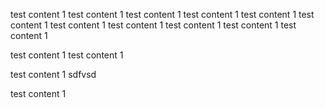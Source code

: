test content 1 test content 1 test content 1 test content 1 test content 1 test content 1 test content 1 test content 1 test content 1 test content 1 test content 1 

test content 1 test content 1 

test content 1 sdfvsd

test content 1 
